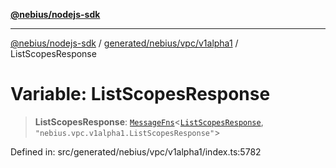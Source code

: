 [**@nebius/nodejs-sdk**](../../../../../README.md)

***

[@nebius/nodejs-sdk](../../../../../README.md) / [generated/nebius/vpc/v1alpha1](../README.md) / ListScopesResponse

# Variable: ListScopesResponse

> **ListScopesResponse**: [`MessageFns`](../../../../../runtime/protos/core/interfaces/MessageFns.md)\<[`ListScopesResponse`](../interfaces/ListScopesResponse.md), `"nebius.vpc.v1alpha1.ListScopesResponse"`\>

Defined in: src/generated/nebius/vpc/v1alpha1/index.ts:5782
